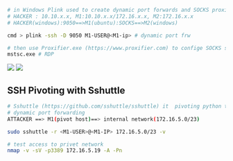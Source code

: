 ```bash
# in Windows Plink used to create dynamic port forwards and SOCKS proxies if SSH not available.
# HACKER : 10.10.x.x, M1:10.10.x.x/172.16.x.x, M2:172.16.x.x
# HACKER(windows):9050==>M1(ubuntu):SOCKS==>M2(windows)

cmd > plink -ssh -D 9050 M1-USER@<M1-ip> # dynamic port frw

# then use Proxifier.exe (https://www.proxifier.com) to confige SOCKS server for 127.0.0.1 and port 9050, video https://www.youtube.com/watch?v=ujsb2pLZUiw
mstsc.exe # RDP 
```
![](https://academy.hackthebox.com/storage/modules/158/66-1.png)
![](https://academy.hackthebox.com/storage/modules/158/reverse_shell_9.png)

## SSH Pivoting with Sshuttle

```bash
# Sshuttle (https://github.com/sshuttle/sshuttle) it  pivoting python tool 
# dynamic port forwarding
ATTACKER ==> M1(pivot host)==> internal network(172.16.5.0/23) 

sudo sshuttle -r <M1-USER>@<M1-IP> 172.16.5.0/23 -v

# test access to privet network
nmap -v -sV -p3389 172.16.5.19 -A -Pn 
```